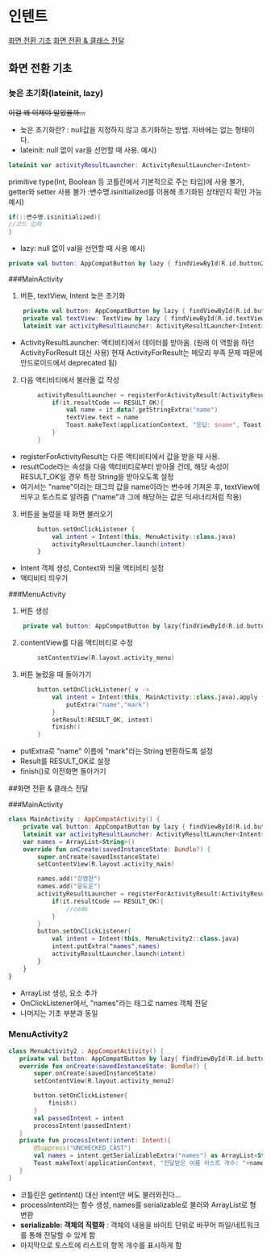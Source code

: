 # 인텐트

[화면 전환 기초](##화면-전환-기초)
[화면 전환 & 클래스 전달](##화면-전환-&-클래스-전달)

## 화면 전환 기초

### 늦은 초기화(lateinit, lazy)

~~이걸 왜 이제야 알았을까...~~
- 늦은 초기화란? 
  : null값을 지정하지 않고 초기화하는 방법. 자바에는 없는 형태이다.
- lateinit: null 없이 var을 선언할 때 사용. 
예시)
```kotlin 
lateinit var activityResultLauncher: ActivityResultLauncher<Intent>
```
  primitive type(Int, Boolean 등 코틀린에서 기본적으로 주는 타입)에 사용 불가, getter와 setter 사용 불가
  :변수명.isinitialized를 이용해 초기화된 상태인지 확인 가능
  예시)
```kotlin 
if(::변수명.isinitialized){
//코드 입력
}
```
- lazy: null 없이 val을 선언할 때 사용
예시)
```kotlin 
private val button: AppCompatButton by lazy { findViewById(R.id.button26) }
```  

###MainActivity

1. 버튼, textView, Intent 늦은 초기화
```kotlin 
	private val button: AppCompatButton by lazy { findViewById(R.id.button26) }
	private val textView: TextView by lazy { findViewById(R.id.textView8) }
	lateinit var activityResultLauncher: ActivityResultLauncher<Intent>
```
 - ActivityResultLauncher: 액티비티에서 데이터를 받아옴. 
   (원래 이 역할을 하던 ActivityForResult 대신 사용) 
   현재 ActivityForResult는 메모리 부족 문제 때문에 안드로이드에서 deprecated 됨)
   
2. 다음 액티비티에서 불러올 값 작성
```kotlin 
		activityResultLauncher = registerForActivityResult(ActivityResultContracts.StartActivityForResult()) {
			if(it.resultCode == RESULT_OK){
				val name = it.data?.getStringExtra("name")
				textView.text = name
				Toast.makeText(applicationContext, "응답: $name", Toast.LENGTH_SHORT).show()
			}
		}
```
 - registerForActivityResult는 다른 액티비티에서 값을 받을 때 사용.
 - resultCode라는 속성을 다음 액티비티로부터 받아올 건데,
   해당 속성이 RESULT_OK일 경우 특정 String을 받아오도록 설정
 - 여기서는 "name"이라는 태그의 값을 name이라는 변수에 가져온 후, textView에 띄우고 토스트로 알려줌
   ("name"과 그에 해당하는 값은 딕셔너리처럼 작용)

3. 버튼을 눌렀을 때 화면 불러오기
```kotlin 
		button.setOnClickListener {
			val intent = Intent(this, MenuActivity::class.java)
			activityResultLauncher.launch(intent)
		}
```
 - Intent 객체 생성, Context와 띄울 액티비티 설정
 - 액티비티 띄우기

###MenuActivity

1. 버튼 생성
```kotlin 
	private val button: AppCompatButton by lazy{findViewById(R.id.button27)}
```
2. contentView를 다음 액티비티로 수정
```kotlin 
		setContentView(R.layout.activity_menu)
```
3. 버튼 눌렀을 때 돌아가기
```kotlin 
		button.setOnClickListener{ v ->
			val intent = Intent(this, MainActivity::class.java).apply {
				putExtra("name","mark")
			}
			setResult(RESULT_OK, intent)
			finish()
		}
```
 - putExtra로 "name" 이름에 "mark"라는 String 반환하도록 설정
 - Result를 RESULT_OK로 설정
 - finish()로 이전화면 돌아가기




##화면 전환 & 클래스 전달

###MainActivity
```kotlin 
class MainActivity : AppCompatActivity() {
	private val button: AppCompatButton by lazy { findViewById(R.id.button30) }
	lateinit var activityResultLauncher: ActivityResultLauncher<Intent>
	var names = ArrayList<String>()
	override fun onCreate(savedInstanceState: Bundle?) {
		super.onCreate(savedInstanceState)
		setContentView(R.layout.activity_main)

		names.add("강영현")
		names.add("윤도운")
		activityResultLauncher = registerForActivityResult(ActivityResultContracts.StartActivityForResult()) {
			if(it.resultCode == RESULT_OK){
				//code
			}
		}
		button.setOnClickListener{
			val intent = Intent(this, MenuActivity2::class.java)
			intent.putExtra("names",names)
			activityResultLauncher.launch(intent)
		}
	}
}
```
 - ArrayList 생성, 요소 추가
 - OnClickListener에서, "names"라는 태그로 names 객체 전달
 - 나머지는 기초 부분과 동일

 ### MenuActivity2

 ```kotlin 
class MenuActivity2 : AppCompatActivity() {
	private val button: AppCompatButton by lazy{ findViewById(R.id.button31)}
	override fun onCreate(savedInstanceState: Bundle?) {
		super.onCreate(savedInstanceState)
		setContentView(R.layout.activity_menu2)

		button.setOnClickListener{
			finish()
		}
		val passedIntent = intent
		processIntent(passedIntent)
	}
	private fun processIntent(intent: Intent){
		@Suppress("UNCHECKED_CAST")
		val names = intent.getSerializableExtra("names") as ArrayList<String>
		Toast.makeText(applicationContext, "전달받은 이름 리스트 개수: "+names.size, Toast.LENGTH_SHORT).show()
	}
}
 ```
 - 코틀린은 getIntent() 대신 intent만 써도 불러와진다...
 - processIntent라는 함수 생성, names를 serializable로 불러와 ArrayList로 형변환
 - **serializable: 객체의 직렬화**
    : 객체의 내용을 바이트 단위로 바꾸어 파일/네트워크를 통해 전달할 수 있게 함
 - 마지막으로 토스트에 리스트의 항목 개수를 표시하게 함